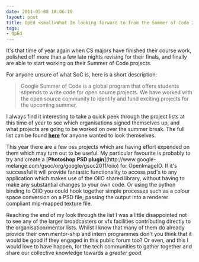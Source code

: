 ```yaml
---
date: 2011-05-08 18:06:19
layout: post
title: OpEd <small>What Im looking forward to from the Summer of Code 2011</small>
tags:
- OpEd
---
```


It's that time of year again when CS majors have finished their course work,
polished off more than a few late nights revising for their finals, and finally
are able to start working on their Summer of Code projects.

For anyone unsure of what SoC is, here is a short description:

> Google Summer of Code is a global program that offers students stipends to
> write code for open source projects. We have worked with the open source
> community to identify and fund exciting projects for the upcoming summer.

I always find it interesting to take a quick peek through the project lists at this
time of year to see which organisations signed themselves up, and what projects
are going to be worked on over the summer break. The full list can be found
[**here**](http://www.google-melange.com/gsoc/projects/list/google/gsoc2011)
for anyone wanted to look themselves.

This year there are a few oss projects which are having effort expended on them
which may turn out to be useful. My particular favourite is probably to try and
create a [**Photoshop PSD plugin**](http://www.google-
melange.com/gsoc/org/google/gsoc2011/oiio) for OpenImageIO. If it's successful
it will provide fantastic functionality to access psd's to any application which
makes use of the OIIO shared library, without having to make any substantial
changes to your own code. Or using the python binding to OIIO you could hook
together simple processes such as a colour space conversion on a PSD file,
passing the output into a renderer compliant mip-mapped texture file.

Reaching the end of my look through the list I was a little disappointed not to
see any of the larger broadcasters or vfx facilities contributing directly to
the organisation/mentor lists. Whilst I know that many of them do already
provide their own mentor-ship and intern programmes don't you think that it
would be good if they engaged in this public forum too? Or even, and this I
would love to have happen, for the tech communities to gather together and share
our collective knowledge towards a _greater good_.
